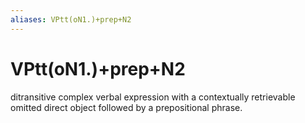```yaml
---
aliases: VPtt(oN1.)+prep+N2
---
```

# VPtt(oN1.)+prep+N2

ditransitive complex verbal expression with a contextually retrievable omitted direct object followed by a prepositional phrase.
